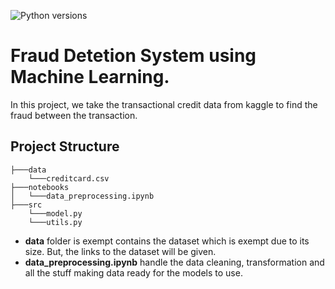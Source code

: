 ![Python versions](https://img.shields.io/badge/python-03.10-blue)

# Fraud Detetion System using Machine Learning.

In this project, we take the transactional credit data from kaggle to find the fraud between the transaction.

## Project Structure

```
├───data
    └───creditcard.csv
├───notebooks
│   └───data_preprocessing.ipynb
├───src
    └───model.py
    └───utils.py
```

- **data** folder is exempt contains the dataset which is exempt due to its size. But, the links to the dataset will be given.
- **data_preprocessing.ipynb** handle the data cleaning, transformation and all the stuff making data ready for the models to use.
